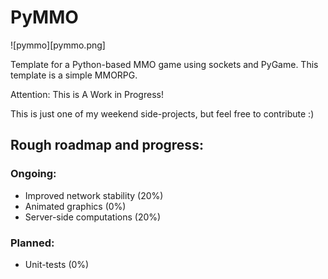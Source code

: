 # PyMMO

![pymmo][pymmo.png]


Template for a Python-based MMO game using sockets and PyGame. This template is a simple MMORPG. 

Attention: This is A Work in Progress! 

This is just one of my weekend side-projects, but feel free to contribute :)


## Rough roadmap and progress:

### Ongoing:
- Improved network stability (20%)
- Animated graphics (0%)
- Server-side computations (20%)

### Planned:
- Unit-tests (0%)
